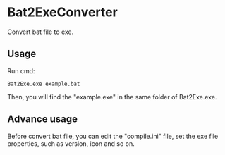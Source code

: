 # Bat2ExeConverter
Convert bat file to exe.

## Usage
Run cmd:
~~~
Bat2Exe.exe example.bat
~~~
Then, you will find the "example.exe" in the same folder of Bat2Exe.exe.

## Advance usage
Before convert bat file, you can edit the "compile.ini" file, set the exe file properties, such as version, icon and so on.
